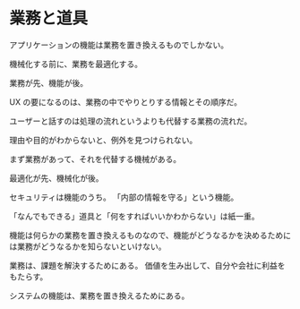 # 業務と道具

アプリケーションの機能は業務を置き換えるものでしかない。

機械化する前に、業務を最適化する。

業務が先、機能が後。

UX の要になるのは、業務の中でやりとりする情報とその順序だ。

ユーザーと話すのは処理の流れというよりも代替する業務の流れだ。

理由や目的がわからないと、例外を見つけられない。

まず業務があって、それを代替する機械がある。

最適化が先、機械化が後。

セキュリティは機能のうち。
「内部の情報を守る」という機能。

「なんでもできる」道具と「何をすればいいかわからない」は紙一重。

機能は何らかの業務を置き換えるものなので、機能がどうなるかを決めるためには業務がどうなるかを知らないといけない。

業務は、課題を解決するためにある。
価値を生み出して、自分や会社に利益をもたらす。

システムの機能は、業務を置き換えるためにある。
